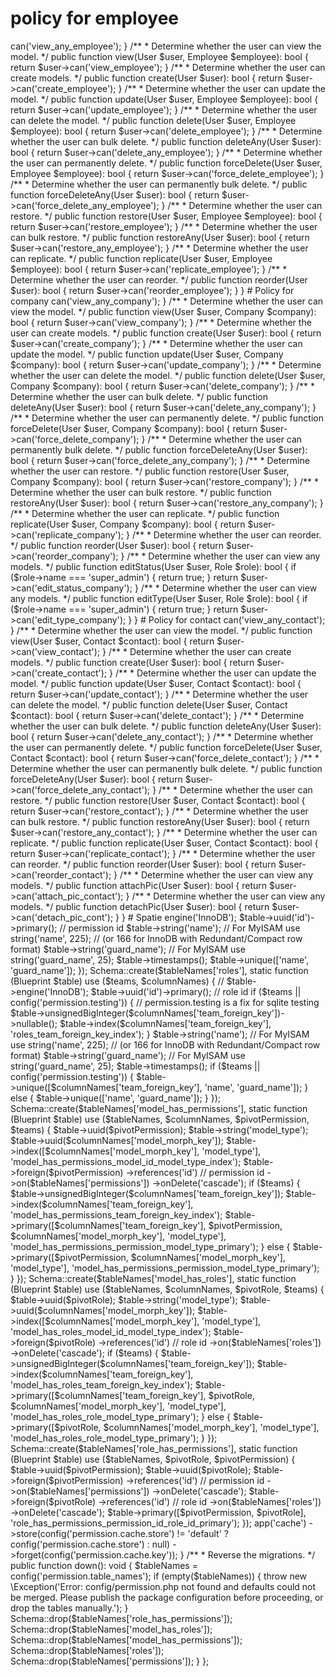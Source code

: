 # policy for employee

<?php

namespace App\Policies;

use App\Models\User;
use App\Models\Employee;
use Illuminate\Auth\Access\HandlesAuthorization;

class EmployeePolicy
{
    use HandlesAuthorization;

    /**
     * Determine whether the user can view any models.
     */
    public function viewAny(User $user): bool
    {
        return $user->can('view_any_employee');
    }

    /**
     * Determine whether the user can view the model.
     */
    public function view(User $user, Employee $employee): bool
    {
        return $user->can('view_employee');
    }

    /**
     * Determine whether the user can create models.
     */
    public function create(User $user): bool
    {
        return $user->can('create_employee');
    }

    /**
     * Determine whether the user can update the model.
     */
    public function update(User $user, Employee $employee): bool
    {
        return $user->can('update_employee');
    }

    /**
     * Determine whether the user can delete the model.
     */
    public function delete(User $user, Employee $employee): bool
    {
        return $user->can('delete_employee');
    }

    /**
     * Determine whether the user can bulk delete.
     */
    public function deleteAny(User $user): bool
    {
        return $user->can('delete_any_employee');
    }

    /**
     * Determine whether the user can permanently delete.
     */
    public function forceDelete(User $user, Employee $employee): bool
    {
        return $user->can('force_delete_employee');
    }

    /**
     * Determine whether the user can permanently bulk delete.
     */
    public function forceDeleteAny(User $user): bool
    {
        return $user->can('force_delete_any_employee');
    }

    /**
     * Determine whether the user can restore.
     */
    public function restore(User $user, Employee $employee): bool
    {
        return $user->can('restore_employee');
    }

    /**
     * Determine whether the user can bulk restore.
     */
    public function restoreAny(User $user): bool
    {
        return $user->can('restore_any_employee');
    }

    /**
     * Determine whether the user can replicate.
     */
    public function replicate(User $user, Employee $employee): bool
    {
        return $user->can('replicate_employee');
    }

    /**
     * Determine whether the user can reorder.
     */
    public function reorder(User $user): bool
    {
        return $user->can('reorder_employee');
    }
}

# Policy for company
<?php

namespace App\Policies;

use App\Models\User;
use App\Models\Company;
use Illuminate\Auth\Access\HandlesAuthorization;
use Spatie\Permission\Contracts\Role;

class CompanyPolicy
{
    use HandlesAuthorization;

    /**
     * Determine whether the user can view any models.
     */
    public function viewAny(User $user): bool
    {
        return $user->can('view_any_company');
    }

    /**
     * Determine whether the user can view the model.
     */
    public function view(User $user, Company $company): bool
    {
        return $user->can('view_company');
    }

    /**
     * Determine whether the user can create models.
     */
    public function create(User $user): bool
    {
        return $user->can('create_company');
    }

    /**
     * Determine whether the user can update the model.
     */
    public function update(User $user, Company $company): bool
    {
        return $user->can('update_company');
    }

    /**
     * Determine whether the user can delete the model.
     */
    public function delete(User $user, Company $company): bool
    {
        return $user->can('delete_company');
    }

    /**
     * Determine whether the user can bulk delete.
     */
    public function deleteAny(User $user): bool
    {
        return $user->can('delete_any_company');
    }

    /**
     * Determine whether the user can permanently delete.
     */
    public function forceDelete(User $user, Company $company): bool
    {
        return $user->can('force_delete_company');
    }

    /**
     * Determine whether the user can permanently bulk delete.
     */
    public function forceDeleteAny(User $user): bool
    {
        return $user->can('force_delete_any_company');
    }

    /**
     * Determine whether the user can restore.
     */
    public function restore(User $user, Company $company): bool
    {
        return $user->can('restore_company');
    }

    /**
     * Determine whether the user can bulk restore.
     */
    public function restoreAny(User $user): bool
    {
        return $user->can('restore_any_company');
    }

    /**
     * Determine whether the user can replicate.
     */
    public function replicate(User $user, Company $company): bool
    {
        return $user->can('replicate_company');
    }

    /**
     * Determine whether the user can reorder.
     */
    public function reorder(User $user): bool
    {
        return $user->can('reorder_company');
    }

    /**
     * Determine whether the user can view any models.
     */
    public function editStatus(User $user, Role $role): bool
    {
        if ($role->name === 'super_admin') {
            return true;
        }

        return $user->can('edit_status_company');
    }

    /**
     * Determine whether the user can view any models.
     */
    public function editType(User $user, Role $role): bool
    {
        if ($role->name === 'super_admin') {
            return true;
        }
        return $user->can('edit_type_company');
    }
}

# Policy for contact
<?php

namespace App\Policies;

use App\Models\User;
use App\Models\Contact;
use Illuminate\Auth\Access\HandlesAuthorization;

class ContactPolicy
{
    use HandlesAuthorization;

    /**
     * Determine whether the user can view any models.
     */
    public function viewAny(User $user): bool
    {
        return $user->can('view_any_contact');
    }

    /**
     * Determine whether the user can view the model.
     */
    public function view(User $user, Contact $contact): bool
    {
        return $user->can('view_contact');
    }

    /**
     * Determine whether the user can create models.
     */
    public function create(User $user): bool
    {
        return $user->can('create_contact');
    }

    /**
     * Determine whether the user can update the model.
     */
    public function update(User $user, Contact $contact): bool
    {
        return $user->can('update_contact');
    }

    /**
     * Determine whether the user can delete the model.
     */
    public function delete(User $user, Contact $contact): bool
    {
        return $user->can('delete_contact');
    }

    /**
     * Determine whether the user can bulk delete.
     */
    public function deleteAny(User $user): bool
    {
        return $user->can('delete_any_contact');
    }

    /**
     * Determine whether the user can permanently delete.
     */
    public function forceDelete(User $user, Contact $contact): bool
    {
        return $user->can('force_delete_contact');
    }

    /**
     * Determine whether the user can permanently bulk delete.
     */
    public function forceDeleteAny(User $user): bool
    {
        return $user->can('force_delete_any_contact');
    }

    /**
     * Determine whether the user can restore.
     */
    public function restore(User $user, Contact $contact): bool
    {
        return $user->can('restore_contact');
    }

    /**
     * Determine whether the user can bulk restore.
     */
    public function restoreAny(User $user): bool
    {
        return $user->can('restore_any_contact');
    }

    /**
     * Determine whether the user can replicate.
     */
    public function replicate(User $user, Contact $contact): bool
    {
        return $user->can('replicate_contact');
    }

    /**
     * Determine whether the user can reorder.
     */
    public function reorder(User $user): bool
    {
        return $user->can('reorder_contact');
    }

    /**
     * Determine whether the user can view any models.
     */
    public function attachPic(User $user): bool
    {
        return $user->can('attach_pic_contact');
    }

    /**
     * Determine whether the user can view any models.
     */
    public function detachPic(User $user): bool
    {
        return $user->can('detach_pic_cont');
    }
}

# Spatie
<?php

use Illuminate\Database\Migrations\Migration;
use Illuminate\Database\Schema\Blueprint;
use Illuminate\Support\Facades\Schema;

return new class extends Migration
{
    /**
     * Run the migrations.
     */
    public function up(): void
    {
        $teams = config('permission.teams');
        $tableNames = config('permission.table_names');
        $columnNames = config('permission.column_names');
        $pivotRole = $columnNames['role_pivot_key'] ?? 'role_id';
        $pivotPermission = $columnNames['permission_pivot_key'] ?? 'permission_id';

        throw_if(empty($tableNames), new Exception('Error: config/permission.php not loaded. Run [php artisan config:clear] and try again.'));
        throw_if($teams && empty($columnNames['team_foreign_key'] ?? null), new Exception('Error: team_foreign_key on config/permission.php not loaded. Run [php artisan config:clear] and try again.'));

        Schema::create($tableNames['permissions'], static function (Blueprint $table) {
            // $table->engine('InnoDB');
            $table->uuid('id')->primary(); // permission id
            $table->string('name');       // For MyISAM use string('name', 225); // (or 166 for InnoDB with Redundant/Compact row format)
            $table->string('guard_name'); // For MyISAM use string('guard_name', 25);
            $table->timestamps();

            $table->unique(['name', 'guard_name']);
        });

        Schema::create($tableNames['roles'], static function (Blueprint $table) use ($teams, $columnNames) {
            // $table->engine('InnoDB');
            $table->uuid('id')->primary(); // role id
            if ($teams || config('permission.testing')) { // permission.testing is a fix for sqlite testing
                $table->unsignedBigInteger($columnNames['team_foreign_key'])->nullable();
                $table->index($columnNames['team_foreign_key'], 'roles_team_foreign_key_index');
            }
            $table->string('name');       // For MyISAM use string('name', 225); // (or 166 for InnoDB with Redundant/Compact row format)
            $table->string('guard_name'); // For MyISAM use string('guard_name', 25);
            $table->timestamps();
            if ($teams || config('permission.testing')) {
                $table->unique([$columnNames['team_foreign_key'], 'name', 'guard_name']);
            } else {
                $table->unique(['name', 'guard_name']);
            }
        });

        Schema::create($tableNames['model_has_permissions'], static function (Blueprint $table) use ($tableNames, $columnNames, $pivotPermission, $teams) {
            $table->uuid($pivotPermission);

            $table->string('model_type');
            $table->uuid($columnNames['model_morph_key']);
            $table->index([$columnNames['model_morph_key'], 'model_type'], 'model_has_permissions_model_id_model_type_index');

            $table->foreign($pivotPermission)
                ->references('id') // permission id
                ->on($tableNames['permissions'])
                ->onDelete('cascade');
            if ($teams) {
                $table->unsignedBigInteger($columnNames['team_foreign_key']);
                $table->index($columnNames['team_foreign_key'], 'model_has_permissions_team_foreign_key_index');

                $table->primary([$columnNames['team_foreign_key'], $pivotPermission, $columnNames['model_morph_key'], 'model_type'],
                    'model_has_permissions_permission_model_type_primary');
            } else {
                $table->primary([$pivotPermission, $columnNames['model_morph_key'], 'model_type'],
                    'model_has_permissions_permission_model_type_primary');
            }

        });

        Schema::create($tableNames['model_has_roles'], static function (Blueprint $table) use ($tableNames, $columnNames, $pivotRole, $teams) {
            $table->uuid($pivotRole);

            $table->string('model_type');
            $table->uuid($columnNames['model_morph_key']);
            $table->index([$columnNames['model_morph_key'], 'model_type'], 'model_has_roles_model_id_model_type_index');

            $table->foreign($pivotRole)
                ->references('id') // role id
                ->on($tableNames['roles'])
                ->onDelete('cascade');
            if ($teams) {
                $table->unsignedBigInteger($columnNames['team_foreign_key']);
                $table->index($columnNames['team_foreign_key'], 'model_has_roles_team_foreign_key_index');

                $table->primary([$columnNames['team_foreign_key'], $pivotRole, $columnNames['model_morph_key'], 'model_type'],
                    'model_has_roles_role_model_type_primary');
            } else {
                $table->primary([$pivotRole, $columnNames['model_morph_key'], 'model_type'],
                    'model_has_roles_role_model_type_primary');
            }
        });

        Schema::create($tableNames['role_has_permissions'], static function (Blueprint $table) use ($tableNames, $pivotRole, $pivotPermission) {
            $table->uuid($pivotPermission);
            $table->uuid($pivotRole);

            $table->foreign($pivotPermission)
                ->references('id') // permission id
                ->on($tableNames['permissions'])
                ->onDelete('cascade');

            $table->foreign($pivotRole)
                ->references('id') // role id
                ->on($tableNames['roles'])
                ->onDelete('cascade');

            $table->primary([$pivotPermission, $pivotRole], 'role_has_permissions_permission_id_role_id_primary');
        });

        app('cache')
            ->store(config('permission.cache.store') != 'default' ? config('permission.cache.store') : null)
            ->forget(config('permission.cache.key'));
    }

    /**
     * Reverse the migrations.
     */
    public function down(): void
    {
        $tableNames = config('permission.table_names');

        if (empty($tableNames)) {
            throw new \Exception('Error: config/permission.php not found and defaults could not be merged. Please publish the package configuration before proceeding, or drop the tables manually.');
        }

        Schema::drop($tableNames['role_has_permissions']);
        Schema::drop($tableNames['model_has_roles']);
        Schema::drop($tableNames['model_has_permissions']);
        Schema::drop($tableNames['roles']);
        Schema::drop($tableNames['permissions']);
    }
};
